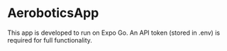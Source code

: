 # AeroboticsApp

This app is developed to run on Expo Go. 
An API token (stored in .env) is required for full functionality.

